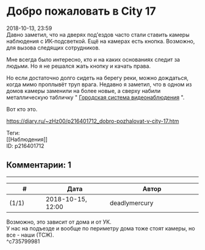 Добро пожаловать в City 17
==========================

  
2018-10-13, 23:59  
 Давно заметил, что на дверях под'ездов часто стали ставить камеры наблюдения с ИК-подсветкой. Ещё на камерах есть кнопка. Возможно, для вызова следящих сотрудников.   
   
 Мне всегда было интересно, кто и на каких основаниях следит за людьми. Но я не решался жать кнопку и качать права.   
   
 Но если достаточно долго сидеть на берегу реки, можно дождаться, когда мимо проплывёт труп врага. Недавно я заметил, что в одном из домов камеры заменили на более новые, а сверху набили металлическую табличку "  [Городская система видеонаблюдения](http://video.dit.mos.ru/)  ".   
   
 Вот кто это.   
  
<https://diary.ru/~zHz00/p216401712_dobro-pozhalovat-v-city-17.htm>  
  
Теги:  
[[Наблюдения]]  
ID: p216401712  


Комментарии: 1
--------------

  


---



|         #         |              Дата              |                     Автор                     |           ID           |
| --- | --- | --- | --- |
| (1/1) | 2018-10-15, 12:00 | deadlymercury | c735799981 |

  
 Возможно, это зависит от дома и от УК.   
 У нас на подъезде и вообще по периметру дома тоже стоят камеры, но все - наши (ТСЖ).   
 ^c735799981
